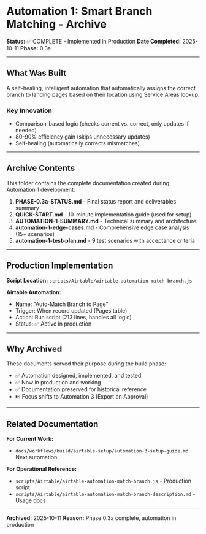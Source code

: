 # Automation 1: Smart Branch Matching - Archive

**Status:** ✅ COMPLETE - Implemented in Production
**Date Completed:** 2025-10-11
**Phase:** 0.3a

---

## What Was Built

A self-healing, intelligent automation that automatically assigns the correct branch to landing pages based on their location using Service Areas lookup.

### Key Innovation
- Comparison-based logic (checks current vs. correct, only updates if needed)
- 80-90% efficiency gain (skips unnecessary updates)
- Self-healing (automatically corrects mismatches)

---

## Archive Contents

This folder contains the complete documentation created during Automation 1 development:

1. **PHASE-0.3a-STATUS.md** - Final status report and deliverables summary
2. **QUICK-START.md** - 10-minute implementation guide (used for setup)
3. **AUTOMATION-1-SUMMARY.md** - Technical summary and architecture
4. **automation-1-edge-cases.md** - Comprehensive edge case analysis (15+ scenarios)
5. **automation-1-test-plan.md** - 9 test scenarios with acceptance criteria

---

## Production Implementation

**Script Location:** `scripts/Airtable/airtable-automation-match-branch.js`

**Airtable Automation:**
- Name: "Auto-Match Branch to Page"
- Trigger: When record updated (Pages table)
- Action: Run script (213 lines, handles all logic)
- Status: ✅ Active in production

---

## Why Archived

These documents served their purpose during the build phase:
- ✅ Automation designed, implemented, and tested
- ✅ Now in production and working
- ✅ Documentation preserved for historical reference
- ⏭️ Focus shifts to Automation 3 (Export on Approval)

---

## Related Documentation

**For Current Work:**
- `docs/workflows/build/airtable-setup/automation-3-setup-guide.md` - Next automation

**For Operational Reference:**
- `scripts/Airtable/airtable-automation-match-branch.js` - Production script
- `scripts/Airtable/airtable-automation-match-branch-description.md` - Usage docs

---

**Archived:** 2025-10-11
**Reason:** Phase 0.3a complete, automation in production
